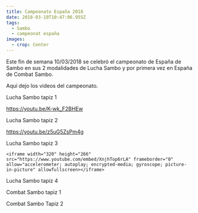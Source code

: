 ```yaml
---
title: Campeonato España 2018
date: 2018-03-10T10:47:06.955Z
tags:
  - Sambo
  - campeonat españa
images:
  - crop: Center
---
```

Este fin de semana 10/03/2018 se celebró el campeonato de España de Sambo en sus 2 modalidades de Lucha Sambo y por primera vez en España de Combat Sambo.



Aquí dejo los videos del campeonato.



Lucha Sambo tapiz 1

<https://youtu.be/K-wk_F2BHEw>







Lucha Sambo tapiz 2

https://youtu.be/z5uG5ZsPm4g





Lucha Sambo tapiz 3

```
<iframe width="320" height="266" src="https://www.youtube.com/embed/XnjhTop6rLA" frameborder="0" allow="accelerometer; autoplay; encrypted-media; gyroscope; picture-in-picture" allowfullscreen></iframe>
```





Lucha Sambo tapiz 4









Combat Sambo tapiz 1







Combat Sambo Tapiz 2
